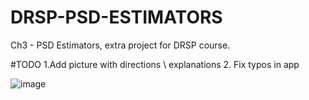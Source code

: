 # DRSP-PSD-ESTIMATORS
Ch3 - PSD Estimators, extra project for DRSP course.

#TODO
1.Add picture with directions \ explanations
2. Fix typos in app

![image](https://github.com/Tydox/DRSP-PSD-ESTIMATORS/assets/40888907/88b2c27a-20ee-4b4f-bbbe-414916e8b3cc)
